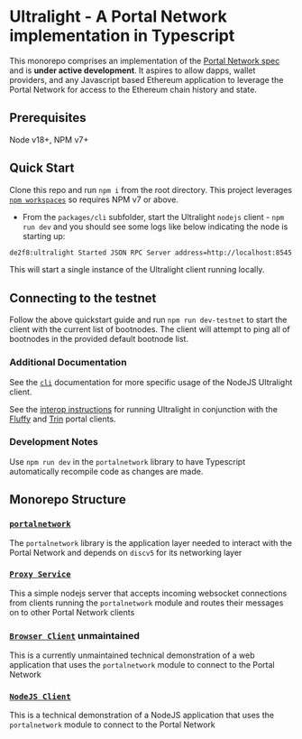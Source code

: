 # Ultralight - A Portal Network implementation in Typescript

This monorepo comprises an implementation of the [Portal Network spec](https://github.com/ethereum/portal-network-specs) and is **under active development**.  It aspires to allow dapps, wallet providers, and any Javascript based Ethereum application to leverage the Portal Network for access to the Ethereum chain history and state. 

## Prerequisites

Node v18+, NPM v7+

## Quick Start

Clone this repo and run `npm i` from the root directory.  This project leverages [`npm workspaces`](https://docs.npmjs.com/cli/v7/using-npm/workspaces) so requires NPM v7 or above.

- From the `packages/cli` subfolder, start the Ultralight `nodejs` client - `npm run dev` and you should see some logs like below indicating the node is starting up:
```sh
de2f8:ultralight Started JSON RPC Server address=http://localhost:8545
```

This will start a single instance of the Ultralight client running locally.  

## Connecting to the testnet

Follow the above quickstart guide and run `npm run dev-testnet` to start the client with the current list of bootnodes.  The client will attempt to ping all of bootnodes in the provided default bootnode list.

### Additional Documentation

See the [`cli`](./packages/cli/README.md) documentation for more specific usage of the NodeJS Ultralight client.

See the [interop instructions](./INTEROP.md) for running Ultralight in conjunction with the [Fluffy](https://github.com/status-im/nimbus-eth1/tree/master/fluffy) and [Trin](https://github.com/ethereum/trin) portal clients.

### Development Notes

Use `npm run dev` in the `portalnetwork` library to have Typescript automatically recompile code as changes are made.  


## Monorepo Structure

### [`portalnetwork`](./packages/portalnetwork)

The `portalnetwork` library is the application layer needed to interact with the Portal Network and depends on `discv5` for its networking layer

### [`Proxy Service`](./packages/proxy)

This a simple nodejs server that accepts incoming websocket connections from clients running the `portalnetwork` module and routes their messages on to other Portal Network clients

### [`Browser Client`](./packages/browser-client) **unmaintained**

This is a currently unmaintained technical demonstration of a web application that uses the `portalnetwork` module to connect to the Portal Network

### [`NodeJS Client`](./packages/cli)

This is a technical demonstration of a NodeJS application that uses the `portalnetwork` module to connect to the Portal Network


